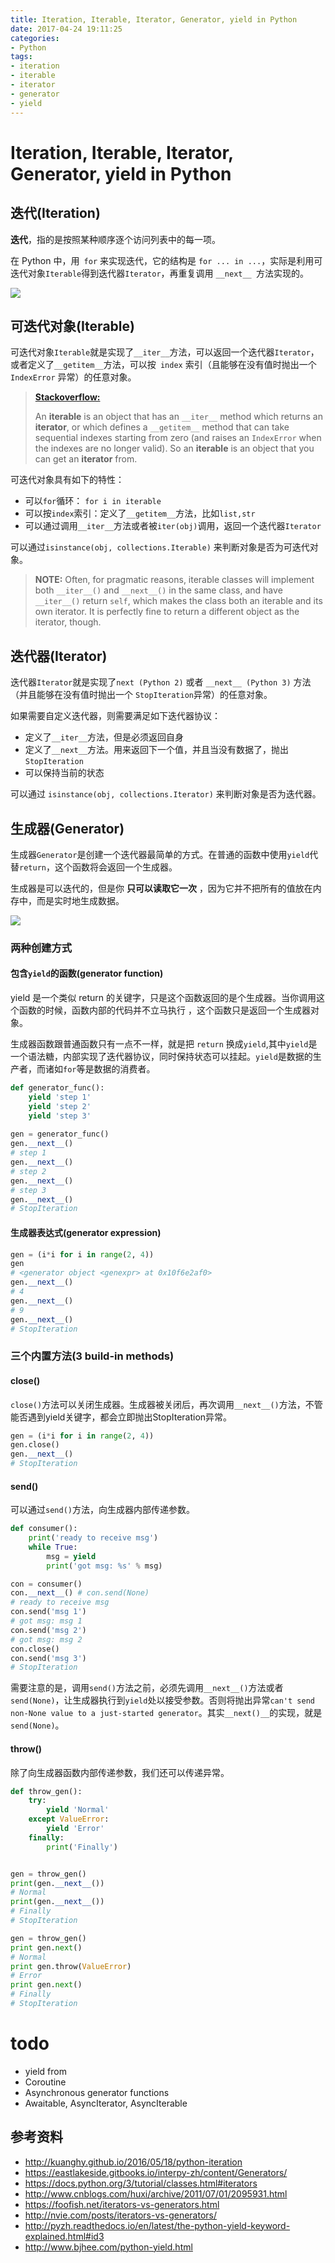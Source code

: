 ```yaml
---
title: Iteration, Iterable, Iterator, Generator, yield in Python
date: 2017-04-24 19:11:25
categories: 
- Python
tags: 
- iteration
- iterable
- iterator
- generator
- yield
---
```

# Iteration, Iterable, Iterator, Generator, yield in Python

## 迭代(Iteration)
**迭代**，指的是按照某种顺序逐个访问列表中的每一项。

在 Python 中，用` for` 来实现迭代，它的结构是 `for ... in ...`，实际是利用可迭代对象`Iterable`得到迭代器`Iterator`，再重复调用 `__next__ `方法实现的。

![](http://nvie.com/img/iterable-vs-iterator.png)



## 可迭代对象(Iterable)
可迭代对象`Iterable`就是实现了`__iter__`方法，可以返回一个迭代器`Iterator`，或者定义了`__getitem__`方法，可以按` index` 索引（且能够在没有值时抛出一个 `IndexError` 异常）的任意对象。

> [**Stackoverflow:**](http://stackoverflow.com/questions/9884132/what-exactly-are-pythons-iterator-iterable-and-iteration-protocols)
>
> An **iterable** is an object that has an `__iter__` method which returns an **iterator**, or which defines a `__getitem__` method that can take sequential indexes starting from zero (and raises an `IndexError` when the indexes are no longer valid). So an **iterable** is an object that you can get an **iterator** from.

可迭代对象具有如下的特性：

- 可以`for`循环： `for i in iterable`
- 可以按`index`索引：定义了`__getitem__`方法，比如`list,str`
- 可以通过调用`__iter__`方法或者被`iter(obj)`调用，返回一个迭代器`Iterator`

可以通过`isinstance(obj, collections.Iterable)` 来判断对象是否为可迭代对象。

>
>**NOTE:**
>Often, for pragmatic reasons, iterable classes will implement both `__iter__()` and `__next__()` in the same class, and have `__iter__()` return `self`, which makes the class both an iterable and its own iterator. It is perfectly fine to return a different object as the iterator, though.


## 迭代器(Iterator)
迭代器`Iterator`就是实现了`next (Python 2)` 或者 `__next__ (Python 3)` 方法（并且能够在没有值时抛出一个 `StopIteration`异常）的任意对象。

如果需要自定义迭代器，则需要满足如下迭代器协议：

- 定义了`__iter__`方法，但是必须返回自身
- 定义了`__next__`方法。用来返回下一个值，并且当没有数据了，抛出 `StopIteration`
- 可以保持当前的状态

可以通过 `isinstance(obj, collections.Iterator)` 来判断对象是否为迭代器。

## 生成器(Generator)
生成器`Generator`是创建一个迭代器最简单的方式。在普通的函数中使用`yield`代替`return`，这个函数将会返回一个生成器。

生成器是可以迭代的，但是你 **只可以读取它一次** ，因为它并不把所有的值放在内存中，而是实时地生成数据。

![](http://ww4.sinaimg.cn/mw690/c3c88275gw1f3zbjmfejfj20zc0fytay.jpg)

### 两种创建方式

#### 包含`yield`的函数(generator function)

yield 是一个类似 return 的关键字，只是这个函数返回的是个生成器。当你调用这个函数的时候，函数内部的代码并不立马执行 ，这个函数只是返回一个生成器对象。

生成器函数跟普通函数只有一点不一样，就是把 `return` 换成`yield`,其中`yield`是一个语法糖，内部实现了迭代器协议，同时保持状态可以挂起。`yield`是数据的生产者，而诸如`for`等是数据的消费者。

```python
def generator_func():
    yield 'step 1'
    yield 'step 2'
    yield 'step 3'
    
gen = generator_func()
gen.__next__()
# step 1
gen.__next__()
# step 2
gen.__next__()
# step 3
gen.__next__()
# StopIteration
```

#### 生成器表达式(generator expression)

```python
gen = (i*i for i in range(2, 4))
gen
# <generator object <genexpr> at 0x10f6e2af0>
gen.__next__()
# 4
gen.__next__()
# 9
gen.__next__()
# StopIteration
```
### 三个内置方法(3 build-in methods)

#### close()

`close()`方法可以关闭生成器。生成器被关闭后，再次调用`__next__()`方法，不管能否遇到yield关键字，都会立即抛出StopIteration异常。

```python
gen = (i*i for i in range(2, 4))
gen.close()
gen.__next__()
# StopIteration
```

#### send()

可以通过`send()`方法，向生成器内部传递参数。

```python
def consumer():
    print('ready to receive msg')
    while True:
        msg = yield
        print('got msg: %s' % msg)

con = consumer()
con.__next__() # con.send(None)
# ready to receive msg
con.send('msg 1')
# got msg: msg 1
con.send('msg 2')
# got msg: msg 2
con.close()
con.send('msg 3')
# StopIteration
```

需要注意的是，调用`send()`方法之前，必须先调用`__next__()`方法或者`send(None)`，让生成器执行到`yield`处以接受参数。否则将抛出异常`can't send non-None value to a just-started generator`。其实`__next()__`的实现，就是`send(None)`。

#### throw()

除了向生成器函数内部传递参数，我们还可以传递异常。

```python
def throw_gen():
    try:
        yield 'Normal'
    except ValueError:
        yield 'Error'
    finally:
        print('Finally')


gen = throw_gen()
print(gen.__next__())  
# Normal
print(gen.__next__())  
# Finally 
# StopIteration
```

```python
gen = throw_gen()
print gen.next()  
# Normal
print gen.throw(ValueError)    
# Error
print gen.next()  
# Finally
# StopIteration
```

# todo 

- yield from
- Coroutine
- Asynchronous generator functions
- Awaitable, AsyncIterator, AsyncIterable

## 参考资料

- http://kuanghy.github.io/2016/05/18/python-iteration
- https://eastlakeside.gitbooks.io/interpy-zh/content/Generators/
- https://docs.python.org/3/tutorial/classes.html#iterators
- http://www.cnblogs.com/huxi/archive/2011/07/01/2095931.html
- https://foofish.net/iterators-vs-generators.html
- http://nvie.com/posts/iterators-vs-generators/
- http://pyzh.readthedocs.io/en/latest/the-python-yield-keyword-explained.html#id3
- http://www.bjhee.com/python-yield.html

